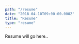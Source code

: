 ```yaml
---
path: "/resume"
date: "2018-04-10T09:00:00.000Z"
title: "Resume"
type: "resume"
---
```


Resume will go here..